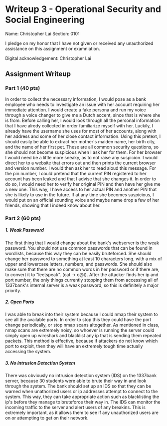 # Writeup 3 - Operational Security and Social Engineering

Name: Christopher Lai
Section: 0101

I pledge on my honor that I have not given or received any unauthorized assistance on this assignment or examniation.

Digital acknowledgement: Christopher Lai

## Assignment Writeup

### Part 1 (40 pts)

In order to collect the necessary information, I would pose as a bank employee who needs to investigate an issue with her account requiring her immediate attention.  I would create a fake persona and run my voice through a voice changer to give me a Dutch accent, since that is where she is from.  Before calling her, I would look through all the personal information that I have alredy collected in order familiarize myself with her.  Luckily, I already have the username she uses for most of her accounts, along with her address and some of her close contact information.  Using this pretext, I should easily be able to extract her mother's maiden name, her birth city, and the name of her first pet.  These are all common security questions, so she should not become suspicious when I ask her for them.  For her browser I would need be a little more sneaky, as to not raise any suspicion.  I would direct her to a website that errors out and then prints the current browser and version number.  I would then ask her to read aloud this message.  For the pin number, I could pretend that the current PIN registered to her account has been leaked and that I advise that she changes it.  In order to do so, I would need her to verify her original PIN and then have her give me a new one.  This way, I have access to her actual PIN and another PIN that she is likely to use in the future.  If at any time she becomes suspicious, I would put on an official sounding voice and maybe name drop a few of her friends, showing that I indeed know about her.

### Part 2 (60 pts)

##### 1. Weak Password
The first thing that I would change about the bank's webserver is the weak password.  You should not use common passwords that can be found in wordlists, because this way they can be easily bruteforced.  She should change her password to something at least 10 characters long, with a mix of upper and lowercase letters, numbers, and passwords.  She should also make sure that there are no common words in her password or if there are, to convert it to "leetspeak". (cat -> c@t).  After the attacker finds her ip and port number, the only things currently stopping them from accessing all of 1337bank's internal server is a weak password, so this is definitely a major priority.

##### 2.  Open Ports
I was able to break into their system because I could nmap their system to see all the available ports.  In order to stop this they could have the port change periodically, or stop nmap scans altogether.  As mentioned in class, nmap scans are extremely noisy, so whoever is running the server could simply open up wireshark and blacklist any ip that is sending them repeated packets.  This method is effective, because if attackers do not know which port to exploit, then they will have an extremely tough time actually accessing the system.

##### 3. No Intrusion Detection System
There was obviously no intrusion detection system (IDS) on the 1337bank server, because 30 students were able to brute their way in and look through the system.  The bank should set up an IDS so that they can be warned when unathorized users or ip addresses attempt to connect to the system.  This way, they can take appropriate action such as blacklisting the ip's before they manage to bruteforce their way in.  The IDS can monitor the incoming traffic to the server and alert users of any breakins.  This is extremely important, as it allows them to see if any unauthorized users are on or attempting to get on their network.


